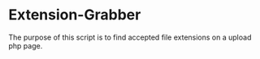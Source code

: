 # Extension-Grabber
The purpose of this script is to find accepted file extensions on a upload php page. 

